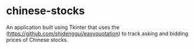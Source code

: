 # chinese-stocks

An application built using Tkinter that uses the (https://github.com/shidenggui/easyquotation) to track asking and bidding prices of Chinese stocks.
